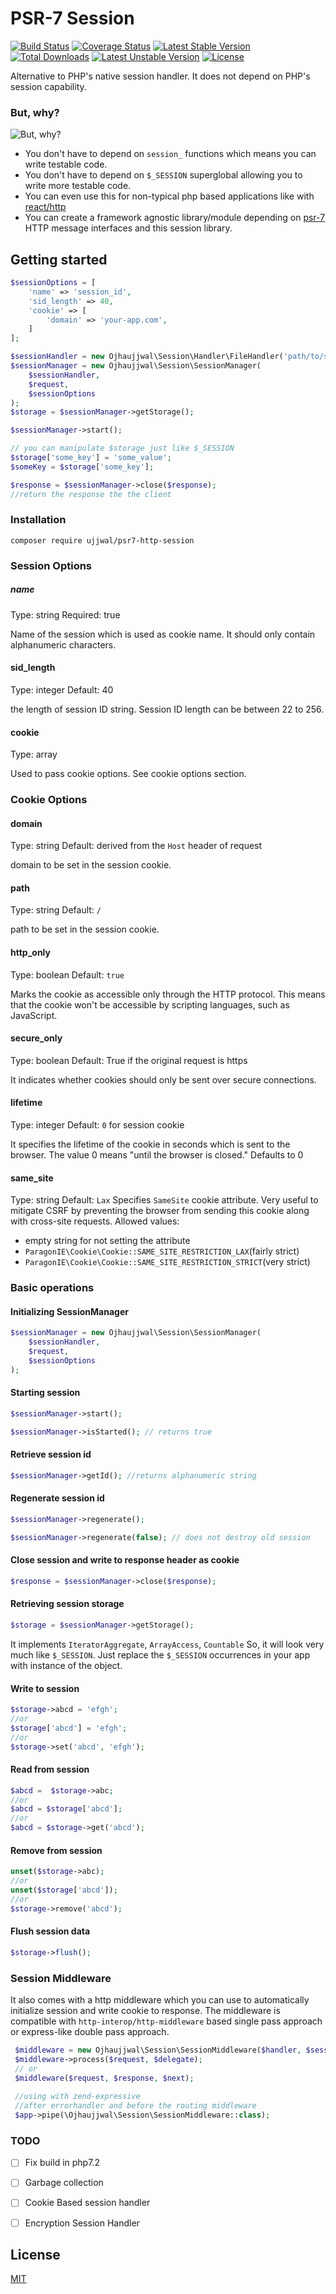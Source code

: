 PSR-7 Session
===================
[![Build Status][travis-image]][travis-url]
[![Coverage Status][coverage-image]][coverage-url]
[![Latest Stable Version](https://poser.pugx.org/ujjwal/psr7-http-session/v/stable)](https://packagist.org/packages/ujjwal/psr7-http-session)
[![Total Downloads](https://poser.pugx.org/ujjwal/psr7-http-session/downloads)](https://packagist.org/packages/ujjwal/psr7-http-session)
[![Latest Unstable Version](https://poser.pugx.org/ujjwal/psr7-http-session/v/unstable)](https://packagist.org/packages/ujjwal/psr7-http-session)
[![License](https://poser.pugx.org/ujjwal/psr7-http-session/license)](https://packagist.org/packages/ujjwal/psr7-http-session)

Alternative to PHP's native session handler. It does not depend on PHP's session capability.

### But, why?
![But, why?](http://vignette2.wikia.nocookie.net/vampirediaries/images/c/ca/But-why-meme-generator-but-why-84103d.jpg/revision/latest?cb=20130811194815])
- You don't have to depend on `session_` functions which means you can write testable code.
- You don't have to depend on `$_SESSION` superglobal allowing you to write more testable code. 
- You can even use this for non-typical php based applications like with [react/http](https://github.com/reactphp/http)
- You can create a framework agnostic library/module depending on [psr-7](http://www.php-fig.org/psr/psr-7/) HTTP message interfaces and this session library.

## Getting started

```php
$sessionOptions = [
    'name' => 'session_id',
    'sid_length' => 40,
    'cookie' => [
        'domain' => 'your-app.com',
    ]
];

$sessionHandler = new Ojhaujjwal\Session\Handler\FileHandler('path/to/session-data');
$sessionManager = new Ojhaujjwal\Session\SessionManager(
    $sessionHandler,
    $request,
    $sessionOptions
);
$storage = $sessionManager->getStorage();

$sessionManager->start();

// you can manipulate $storage just like $_SESSION   
$storage['some_key'] = 'some_value';
$someKey = $storage['some_key'];

$response = $sessionManager->close($response);
//return the response the the client
```

### Installation
`composer require ujjwal/psr7-http-session`

### Session Options

##### name
Type: string
Required: true

Name of the session which is used as cookie name. It should only contain alphanumeric characters.


#### sid_length
Type: integer
Default: 40

the length of session ID string. Session ID length can be between 22 to 256.

#### cookie
Type: array

Used to pass cookie options. See cookie options section.

### Cookie Options

#### domain
Type: string
Default: derived from the `Host` header of request

domain to be set in the session cookie. 

#### path
Type: string
Default: `/`

path to be set in the session cookie.

#### http_only
Type: boolean
Default: `true`

Marks the cookie as accessible only through the HTTP protocol. This means that the cookie won't be accessible by scripting languages, such as JavaScript.

#### secure_only
Type: boolean
Default: True if the original request is https

It indicates whether cookies should only be sent over secure connections.

#### lifetime
Type: integer
Default: `0` for session cookie

It specifies the lifetime of the cookie in seconds which is sent to the browser. The value 0 means "until the browser is closed." Defaults to 0

#### same_site
Type: string
Default: `Lax`
Specifies `SameSite` cookie attribute. Very useful to mitigate CSRF by preventing the browser from sending this cookie along with cross-site requests.
Allowed values:
* empty string for not setting the attribute
* `ParagonIE\Cookie\Cookie::SAME_SITE_RESTRICTION_LAX`(fairly strict)
* `ParagonIE\Cookie\Cookie::SAME_SITE_RESTRICTION_STRICT`(very strict) 

### Basic operations
#### Initializing SessionManager
```php
$sessionManager = new Ojhaujjwal\Session\SessionManager(
    $sessionHandler,
    $request,
    $sessionOptions
);
```

#### Starting session
```php
$sessionManager->start();

$sessionManager->isStarted(); // returns true
```

#### Retrieve session id
```php
$sessionManager->getId(); //returns alphanumeric string
```

#### Regenerate session id
```php
$sessionManager->regenerate();

$sessionManager->regenerate(false); // does not destroy old session
```

#### Close session and write to response header as cookie 
```php
$response = $sessionManager->close($response);
```

#### Retrieving session storage 
```php
$storage = $sessionManager->getStorage();
```
It implements `IteratorAggregate`, `ArrayAccess`, `Countable`
So, it will look very much like `$_SESSION`. 
Just replace the `$_SESSION` occurrences in your app with instance of the object.

#### Write to session 
```php
$storage->abcd = 'efgh';
//or
$storage['abcd'] = 'efgh';
//or
$storage->set('abcd', 'efgh');
```

#### Read from session 
```php
$abcd =  $storage->abc;
//or
$abcd = $storage['abcd'];
//or
$abcd = $storage->get('abcd');
```

#### Remove from session 
```php
unset($storage->abc);
//or
unset($storage['abcd']);
//or
$storage->remove('abcd');
```

#### Flush session data
```php
$storage->flush();
```

### Session Middleware
It also comes with a http middleware which you can use to automatically initialize session and write cookie to response.
The middleware is compatible with `http-interop/http-middleware` based single pass approach or express-like double pass approach.  

```php
 $middleware = new Ojhaujjwal\Session\SessionMiddleware($handler, $sessionOptions);
 $middleware->process($request, $delegate);
 // or
 $middleware($request, $response, $next);
 
 //using with zend-expressive
 //after errorhandler and before the routing middleware
 $app->pipe(\Ojhaujjwal\Session\SessionMiddleware::class);
```
 
### TODO 
- [ ] Fix build in php7.2
- [ ] Garbage collection
- [ ] Cookie Based session handler
- [ ] Encryption Session Handler
 
 
## License

[MIT](LICENSE)

[travis-image]: https://travis-ci.org/ojhaujjwal/psr7-session.svg?branch=master
[travis-url]: https://travis-ci.org/ojhaujjwal/psr7-session
[coverage-image]: https://coveralls.io/repos/github/ojhaujjwal/psr7-session/badge.svg?branch=master
[coverage-url]: https://coveralls.io/github/ojhaujjwal/psr7-session?branch=master
